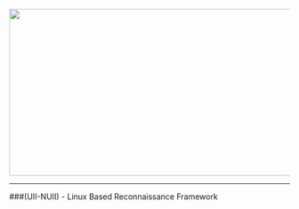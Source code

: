 <p align="center">
  <img width="900" height="300" src="https://i.ibb.co/m5v04zyH/uiinuiibanner.png">
</p>

---
###(UII-NUII) -  Linux Based Reconnaissance Framework
